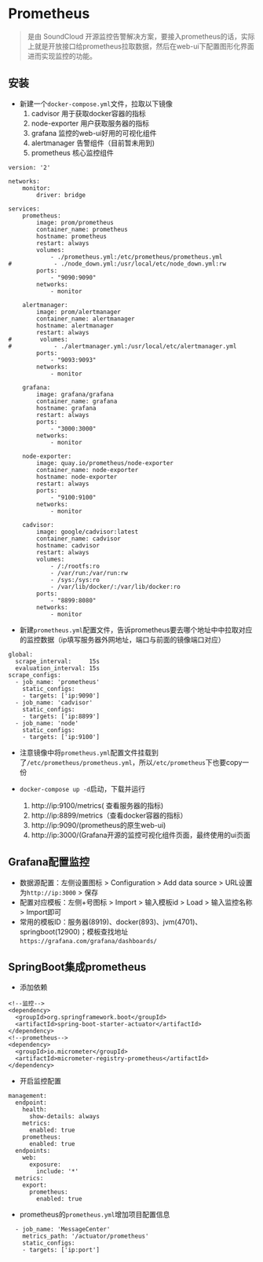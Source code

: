 # Prometheus
> 是由 SoundCloud 开源监控告警解决方案，要接入prometheus的话，实际上就是开放接口给prometheus拉取数据，然后在web-ui下配置图形化界面进而实现监控的功能。
## 安装
* 新建一个`docker-compose.yml`文件，拉取以下镜像
  1. cadvisor 用于获取docker容器的指标
  2. node-exporter 用户获取服务器的指标
  3. grafana 监控的web-ui好用的可视化组件
  4. alertmanager 告警组件（目前暂未用到)
  5. prometheus 核心监控组件
```
version: '2'

networks:
    monitor:
        driver: bridge

services:
    prometheus:
        image: prom/prometheus
        container_name: prometheus
        hostname: prometheus
        restart: always
        volumes:
            - ./prometheus.yml:/etc/prometheus/prometheus.yml
#            - ./node_down.yml:/usr/local/etc/node_down.yml:rw
        ports:
            - "9090:9090"
        networks:
            - monitor

    alertmanager:
        image: prom/alertmanager
        container_name: alertmanager
        hostname: alertmanager
        restart: always
#        volumes:
#            - ./alertmanager.yml:/usr/local/etc/alertmanager.yml
        ports:
            - "9093:9093"
        networks:
            - monitor

    grafana:
        image: grafana/grafana
        container_name: grafana
        hostname: grafana
        restart: always
        ports:
            - "3000:3000"
        networks:
            - monitor

    node-exporter:
        image: quay.io/prometheus/node-exporter
        container_name: node-exporter
        hostname: node-exporter
        restart: always
        ports:
            - "9100:9100"
        networks:
            - monitor

    cadvisor:
        image: google/cadvisor:latest
        container_name: cadvisor
        hostname: cadvisor
        restart: always
        volumes:
            - /:/rootfs:ro
            - /var/run:/var/run:rw
            - /sys:/sys:ro
            - /var/lib/docker/:/var/lib/docker:ro
        ports:
            - "8899:8080"
        networks:
            - monitor
```
* 新建`prometheus.yml`配置文件，告诉prometheus要去哪个地址中中拉取对应的监控数据（ip填写服务器外网地址，端口与前面的镜像端口对应）
```
global:
  scrape_interval:     15s
  evaluation_interval: 15s
scrape_configs:
  - job_name: 'prometheus'
    static_configs:
    - targets: ['ip:9090']
  - job_name: 'cadvisor'
    static_configs:
    - targets: ['ip:8899']
  - job_name: 'node'
    static_configs:
    - targets: ['ip:9100']
```

* 注意镜像中将`prometheus.yml`配置文件挂载到了`/etc/prometheus/prometheus.yml`，所以`/etc/prometheus`下也要copy一份

* `docker-compose up -d`启动，下载并运行
  1. http://ip:9100/metrics( 查看服务器的指标)
  2. http://ip:8899/metrics（查看docker容器的指标） 
  3. http://ip:9090/(prometheus的原生web-ui)
  4. http://ip:3000/(Grafana开源的监控可视化组件页面，最终使用的ui页面

## Grafana配置监控
* 数据源配置：左侧设置图标 > Configuration > Add data source > URL设置为`http://ip:3000` > 保存
* 配置对应模板：左侧+号图标 > Import > 输入模板id > Load > 输入监控名称 > Import即可
* 常用的模板ID：服务器(8919)、docker(893)、jvm(4701)、springboot(12900)；模板查找地址`https://grafana.com/grafana/dashboards/ `

## SpringBoot集成prometheus
* 添加依赖
```
<!--监控-->
<dependency>
  <groupId>org.springframework.boot</groupId>
  <artifactId>spring-boot-starter-actuator</artifactId>
</dependency>
<!--prometheus-->
<dependency>
  <groupId>io.micrometer</groupId>
  <artifactId>micrometer-registry-prometheus</artifactId>
</dependency>
```
* 开启监控配置
```
management:
  endpoint:
    health:
      show-details: always
    metrics:
      enabled: true
    prometheus:
      enabled: true
  endpoints:
    web:
      exposure:
        include: '*'
  metrics:
    export:
      prometheus:
        enabled: true
```
* prometheus的`prometheus.yml`增加项目配置信息
```
  - job_name: 'MessageCenter'
    metrics_path: '/actuator/prometheus'
    static_configs:
    - targets: ['ip:port']
```